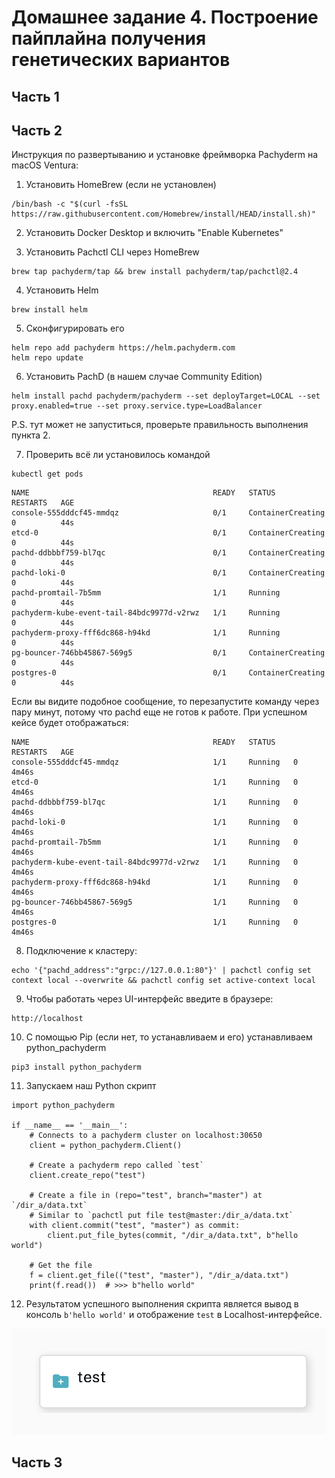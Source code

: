 # Домашнее задание 4. Построение пайплайна получения генетических вариантов



## Часть 1 


## Часть 2

Инструкция по развертыванию и установке фреймворка Pachyderm на macOS Ventura:
1) Установить HomeBrew (если не установлен)  
```
/bin/bash -c "$(curl -fsSL https://raw.githubusercontent.com/Homebrew/install/HEAD/install.sh)"
```
2) Установить Docker Desktop и включить "Enable Kubernetes"

3) Установить Pachctl CLI через HomeBrew  
```
brew tap pachyderm/tap && brew install pachyderm/tap/pachctl@2.4  
```
4) Установить Helm
```
brew install helm
```
5) Сконфигурировать его
```
helm repo add pachyderm https://helm.pachyderm.com  
helm repo update
```
6) Установить PachD (в нашем случае Community Edition)
```
helm install pachd pachyderm/pachyderm --set deployTarget=LOCAL --set proxy.enabled=true --set proxy.service.type=LoadBalancer 
```
P.S. тут может не запуститься, проверьте правильность выполнения пункта 2.

7) Проверить всё ли установилось командой
```
kubectl get pods
```
```
NAME                                         READY   STATUS              RESTARTS   AGE
console-555dddcf45-mmdqz                     0/1     ContainerCreating   0          44s
etcd-0                                       0/1     ContainerCreating   0          44s
pachd-ddbbbf759-bl7qc                        0/1     ContainerCreating   0          44s
pachd-loki-0                                 0/1     ContainerCreating   0          44s
pachd-promtail-7b5mm                         1/1     Running             0          44s
pachyderm-kube-event-tail-84bdc9977d-v2rwz   1/1     Running             0          44s
pachyderm-proxy-fff6dc868-h94kd              1/1     Running             0          44s
pg-bouncer-746bb45867-569g5                  0/1     ContainerCreating   0          44s
postgres-0                                   0/1     ContainerCreating   0          44s
```
Если вы видите подобное сообщение, то перезапустите команду через пару минут, потому что pachd еще не готов к работе. При успешном кейсе будет отображаться:
```
NAME                                         READY   STATUS    RESTARTS   AGE
console-555dddcf45-mmdqz                     1/1     Running   0          4m46s
etcd-0                                       1/1     Running   0          4m46s
pachd-ddbbbf759-bl7qc                        1/1     Running   0          4m46s
pachd-loki-0                                 1/1     Running   0          4m46s
pachd-promtail-7b5mm                         1/1     Running   0          4m46s
pachyderm-kube-event-tail-84bdc9977d-v2rwz   1/1     Running   0          4m46s
pachyderm-proxy-fff6dc868-h94kd              1/1     Running   0          4m46s
pg-bouncer-746bb45867-569g5                  1/1     Running   0          4m46s
postgres-0                                   1/1     Running   0          4m46s
```
8) Подключение к кластеру:
```
echo '{"pachd_address":"grpc://127.0.0.1:80"}' | pachctl config set context local --overwrite && pachctl config set active-context local
```
9) Чтобы работать через UI-интерфейс введите в браузере:
```
http://localhost
```
10) С помощью Pip (если нет, то устанавливаем и его) устанавливаем python_pachyderm
```
pip3 install python_pachyderm
```
11) Запускаем наш Python скрипт
```
import python_pachyderm

if __name__ == '__main__':
    # Connects to a pachyderm cluster on localhost:30650
    client = python_pachyderm.Client()

    # Create a pachyderm repo called `test`
    client.create_repo("test")

    # Create a file in (repo="test", branch="master") at `/dir_a/data.txt`
    # Similar to `pachctl put file test@master:/dir_a/data.txt`
    with client.commit("test", "master") as commit:
        client.put_file_bytes(commit, "/dir_a/data.txt", b"hello world")

    # Get the file
    f = client.get_file(("test", "master"), "/dir_a/data.txt")
    print(f.read())  # >>> b"hello world"
```

12) Результатом успешного выполнения скрипта является вывод в консоль ```b'hello world'``` и отображение ```test``` в Localhost-интерфейсе.
<img title="Test" alt="Test" src="/part-2/test-script.png">

## Часть 3
